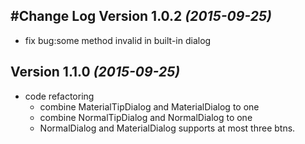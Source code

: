 #Change Log
Version 1.0.2 *(2015-09-25)*
----------------------------
* fix bug:some method invalid in built-in dialog

Version 1.1.0 *(2015-09-25)*
----------------------------
* code refactoring
    * combine MaterialTipDialog and MaterialDialog to one
    * combine NormalTipDialog and NormalDialog to one
    * NormalDialog and MaterialDialog supports at most three btns.


